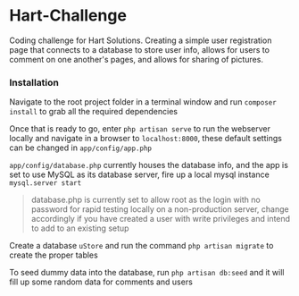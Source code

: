 # Hart-Challenge
Coding challenge for Hart Solutions. Creating a simple user registration page that connects to a database to store user info, allows for users to comment on one another's pages, and allows for sharing of pictures.

### Installation

Navigate to the root project folder in a terminal window and run ```composer install``` to grab all the required dependencies

Once that is ready to go, enter ```php artisan serve``` to run the webserver locally and navigate in a browser to ```localhost:8000```, these default settings can be changed in ```app/config/app.php```

```app/config/database.php``` currently houses the database info, and the app is set to use MySQL as its database server, fire up a local mysql instance ```mysql.server start```
>database.php is currently set to allow root as the login with no password for rapid testing locally on a non-production server, change accordingly if you have created a user with write privileges and intend to add to an existing setup

Create a database ```uStore``` and run the command ```php artisan migrate``` to create the proper tables 

To seed dummy data into the database, run ```php artisan db:seed``` and it will fill up some random data for comments and users

